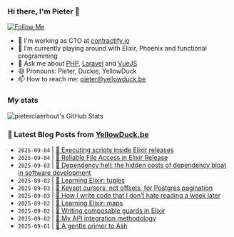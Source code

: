 ### Hi there, I'm Pieter 👋  
[![Follow Me](https://img.shields.io/github/followers/pieterclaerhout?label=Follow&style=social)](https://github.com/pieterclaerhout)

- 🏢 I'm working as CTO at [contractify.io](https://contractify.io)
- 🌱 I’m currently playing around with Elixir, Phoenix and functional programming
- 💬 Ask me about [PHP](https://php.net), [Laravel](http://laravel.com) and [VueJS](https://vuejs.org)
- 😄 Pronouns: Pieter, Duckie, YellowDuck
- 📫 How to reach me: pieter@yellowduck.be

### My stats

![pieterclaerhout's GitHub Stats](https://github-readme-stats.vercel.app/api?username=pieterclaerhout&show_icons=true&count_private=true&line_height=40)

### 📩 Latest Blog Posts from [YellowDuck.be](https://www.yellowduck.be/)
<!-- BLOG-POST-LIST:START -->
- `2025-09-04` | [🔗 Executing scripts inside Elixir releases](https://www.yellowduck.be/posts/executing-scripts-inside-elixir-releases)  
- `2025-09-04` | [🔗 Reliable File Access in Elixir Release](https://www.yellowduck.be/posts/reliable-file-access-in-elixir-release)  
- `2025-09-03` | [🔗 Dependency hell: the hidden costs of dependency bloat in software development](https://www.yellowduck.be/posts/dependency-hell-the-hidden-costs-of-dependency-bloat-in-software-development)  
- `2025-09-03` | [🔗 Learning Elixir: tuples](https://www.yellowduck.be/posts/learning-elixir-tuples)  
- `2025-09-03` | [🔗 Keyset cursors, not offsets, for Postgres pagination](https://www.yellowduck.be/posts/keyset-cursors-not-offsets-for-postgres-pagination)  
- `2025-09-03` | [🔗 How I write code that I don’t hate reading a week later](https://www.yellowduck.be/posts/how-i-write-code-that-i-dont-hate-reading-a-week-later)  
- `2025-09-02` | [🔗 Learning Elixir: maps](https://www.yellowduck.be/posts/learning-elixir-maps)  
- `2025-09-02` | [🔗 Writing composable guards in Elixir](https://www.yellowduck.be/posts/writing-composable-guards-in-elixir)  
- `2025-09-02` | [🔗 My API integration methodology](https://www.yellowduck.be/posts/my-api-integration-methodology)  
- `2025-09-01` | [🔗 A gentle primer to Ash](https://www.yellowduck.be/posts/a-gentle-primer-to-ash)  

<!-- BLOG-POST-LIST:END -->
